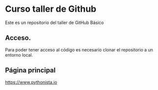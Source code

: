 # Curso taller de Github
Este es un repositorio del taller de GitHub Básico

## Acceso.
Para poder tener acceso al código es necesario clonar el repositorio a un entorno local.

## Página principal

https://www.pythonista.io

